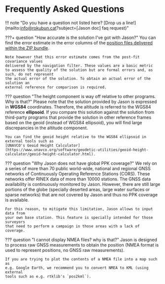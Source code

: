 # Frequently Asked Questions

!!! note "Do you have a question not listed here? [Drop us a line!](mailto:info@rokubun.cat?subject=[Jason doc] faq request)"

???+ question "How accurate is the solution I've got with Jason?"
    You can find the error estimate in the error columns of the [position files
    delivered within the ZIP bundle](../manual#position-files-csv).

    Note however that this error estimate comes from the post-fit covariance values
    delivered by the navigation filter. These values are a basic metric
    to assess the quality of the solution but are formal errors and, as such, do not represent
    the actual error of the solution. To obtain an actual error of the solution an
    external reference for comparison is required.

??? question "The height component is way off relative to other programs. Why is that?"
    Please note that the solution provided by Jason is expressed in **WGS84**
    coordinates. Therefore, the altitude is referred to the WGS84 reference
    **ellipsoid**. If you compare this solution against the solution from
    third-party programs that provide the solution in other reference frames
    based on the geoid (instead of WGS84 ellipsoid), you will find large
    discrepancies in the altitude component.

    You can find the geoid height relative to the WGS84 ellipsoid in external tools such as
    [UNAVCO's Geoid Height Calculator](https://www.unavco.org/software/geodetic-utilities/geoid-height-calculator/geoid-height-calculator.html).

??? question "Why Jason does not have global PPK coverage?"
    We rely on a series of more than 70 public world-wide, national and regional
    GNSS networks of Continuously Operating Reference Stations (CORS). These networks
    offer RINEX data of more than 10000 stations. The GNSS data availability is
    continuously monitored by Jason. However, there are still large portions of the
    globe (specially deserted areas, large water surfaces or sparse networks) that are not covered
    by Jason and thus no PPK coverage is available.

    For this reason, to mitigate this limitation, Jason allows to input data from
    your own base station. This feature is specially intended for those surveyors
    that need to perform a campaign in those areas with a lack of coverage.

??? question "I cannot display NMEA files? why is that?"
    Jason is designed to process raw GNSS measurements to obtain the position
    (NMEA format is used to represent positions, no GNSS raw measurements).

    If you are trying to plot the contents of a NMEA file into a map such as
    e.g. Google Earth, we recommend you to convert NMEA to KML (using external
    tools such as e.g. rtklib's `pos2kml`).
